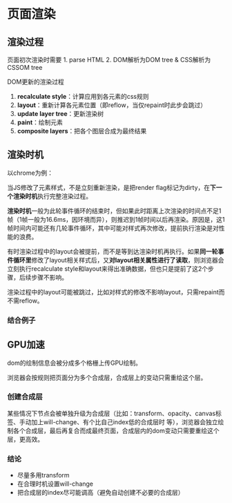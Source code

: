 # 页面渲染

## 渲染过程

页面初次渲染时需要 1. parse HTML 2. DOM解析为DOM tree & CSS解析为CSSOM tree

DOM更新的渲染过程

1. **recalculate style**：计算应用到各元素的css规则
2. **layout**：重新计算各元素位置（即reflow，当仅repaint时此步会跳过）
3. **update layer tree**：更新渲染树
4. **paint**：绘制元素
5. **composite layers**：把各个图层合成为最终结果

## 渲染时机

以chrome为例：

当JS修改了元素样式，不是立刻重新渲染，是把render flag标记为dirty，在**下一个渲染时机**执行完整渲染过程。

**渲染时机**一般为此轮事件循环的结束时，但如果此时距离上次渲染的时间点不足1帧（1帧一般为16.6ms，因环境而异），则推迟到1帧时间以后再渲染。原因是，这1帧时间内可能还有几轮事件循环，其中可能对样式再次修改，提前执行渲染是对性能的浪费。

有时渲染过程中的layout会被提前，而不是等到达渲染时机再执行。如果**同一轮事件循环里**修改了layout相关样式后，又**对layout相关属性进行了读取**，则浏览器会立刻执行recalculate style和layout来得出准确数据，但也只是提前了这2个步骤，后续步骤不影响。

渲染过程中的layout可能被跳过，比如对样式的修改不影响layout，只需repaint而不需reflow。


### 结合例子



## GPU加速

dom的绘制信息会被分成多个格栅上传GPU绘制。

浏览器会按规则把页面分为多个合成层，合成层上的变动只需重绘这个层。

### 创建合成层

某些情况下节点会被单独升级为合成层（比如：transform、opacity、canvas标签、手动加上will-change、有个比自己index低的合成层时 等），浏览器会独立绘制各个合成层，最后再复合而成最终页面，合成层内的dom变动只需要重绘这个层，更高效。

### 结论

- 尽量多用transform
- 在合理时机设置will-change
- 把合成层的index尽可能调高（避免自动创建不必要的合成层）
